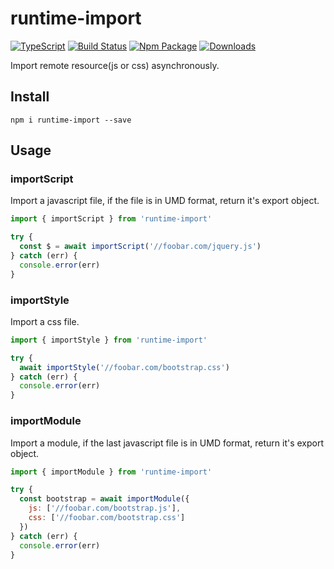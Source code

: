 # runtime-import

[![TypeScript](https://img.shields.io/badge/lang-typescript-blue.svg)](https://www.tslang.cn/) [![Build Status](https://github.com/yusangeng/runtime-import/workflows/test/badge.svg)](https://github.com/yusangeng/runtime-import/actions?query=workflow%3Atest) [![Npm Package](https://badge.fury.io/js/runtime-import.svg)](https://www.npmjs.com/package/runtime-import) [![Downloads](https://img.shields.io/npm/dw/runtime-import.svg?style=flat)](https://www.npmjs.com/package/runtime-import)

Import remote resource(js or css) asynchronously.

## Install

```shell
npm i runtime-import --save
```

## Usage

### importScript

Import a javascript file, if the file is in UMD format, return it's export object.

```js
import { importScript } from 'runtime-import'

try {
  const $ = await importScript('//foobar.com/jquery.js')
} catch (err) {
  console.error(err)
}
```

### importStyle

Import a css file.

```js
import { importStyle } from 'runtime-import'

try {
  await importStyle('//foobar.com/bootstrap.css')
} catch (err) {
  console.error(err)
}
```

### importModule

Import a module, if the last javascript file is in UMD format, return it's export object.

```js
import { importModule } from 'runtime-import'

try {
  const bootstrap = await importModule({
    js: ['//foobar.com/bootstrap.js'],
    css: ['//foobar.com/bootstrap.css']
  })
} catch (err) {
  console.error(err)
}
```
